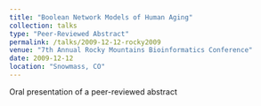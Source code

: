 ```yaml
---
title: "Boolean Network Models of Human Aging"
collection: talks
type: "Peer-Reviewed Abstract"
permalink: /talks/2009-12-12-rocky2009
venue: "7th Annual Rocky Mountains Bioinformatics Conference"
date: 2009-12-12
location: "Snowmass, CO"
---
```


Oral presentation of a peer-reviewed abstract
